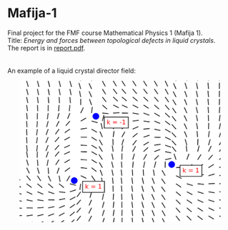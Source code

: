 # Mafija-1
Final project for the FMF course Mathematical Physics 1 (Mafija 1).
<br />
Title: *Energy and forces between topological defects in liquid crystals*.
<br />
The report is in [report.pdf](https://github.com/gnzasao/Mafija-1/blob/main/report.pdf).
<br />
<br />
<br />
An example of a liquid crystal director field:
<br />
<p align="center">
<img src="https://github.com/gnzasao/Mafija-1/blob/main/orient_tri_11-1_crop.png" alt="LC defects" width="450"/>
</p>

